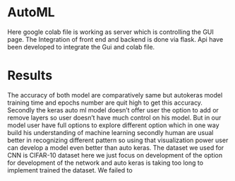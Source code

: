 # AutoML
Here google colab file is working as server which is controlling the GUI page. The Integration of front end and backend is done via flask.
Api have been developed to integrate the Gui and colab file.
# Results
  The accuracy of both model are comparatively same but 
autokeras model training time and epochs number are quit high to 
get this accuracy. Secondly the keras auto ml model doesn’t 
offer user the option to add or remove layers so user doesn’t 
have much control on his model. But in our model user have 
full options to explore different option which in one way 
build his understanding of machine learning secondly human 
are usual better in recognizing different pattern so using that 
visualization power user can develop a model even better 
than auto keras.
The dataset we used for CNN is CIFAR-10 dataset here we 
just focus on development of the option for development of 
the network and auto keras is taking too long to implement trained the dataset. We failed to 

